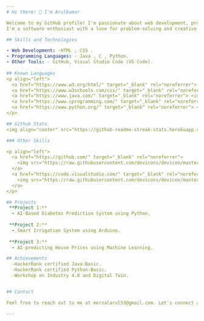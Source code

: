 ```yaml
---
# Hi there! 👋 I'm Arulkumar

Welcome to my GitHub profile! I'm passionate about web development, programming, and multimedia. Let me introduce myself and share my skills and projects with you.
I'm a software enthusiast with a love for problem-solving and creative projects. My journey in the tech world has been exciting, and I'm always eager to learn and explore new technologies.

## Skills and Technologies

- Web Development: -HTML , CSS .
- Programming Languages: - Java , C , Python.
- Other Tools: - GitHub, Visual Studio Code (VS Code).
  
## Known Languages
<p align="left">
  <a href="https://www.w3.org/html/" target="_blank" rel="noreferrer"> <img src="https://raw.githubusercontent.com/devicons/devicon/master/icons/html5/html5-original-wordmark.svg" alt="html5" width="40" height="40"/> </a>
  <a href="https://www.w3schools.com/css/" target="_blank" rel="noreferrer"> <img src="https://raw.githubusercontent.com/devicons/devicon/master/icons/css3/css3-original-wordmark.svg" alt="css3" width="40" height="40"/> </a>
  <a href="https://www.java.com/" target="_blank" rel="noreferrer"> <img src="https://raw.githubusercontent.com/devicons/devicon/master/icons/java/java-original-wordmark.svg" alt="java" width="40" height="40"/> </a>
  <a href="https://www.cprogramming.com/" target="_blank" rel="noreferrer"> <img src="https://cdn.jsdelivr.net/gh/devicons/devicon/icons/c/c-original.svg" alt="c" width="40" height="40"/> </a>
  <a href="https://www.python.org/" target="_blank" rel="noreferrer"> <img src="https://raw.githubusercontent.com/devicons/devicon/master/icons/python/python-original-wordmark.svg" alt="python" width="40" height="40"/> </a>
</p>

## Github Stats
<img align="center" src="https://github-readme-streak-stats.herokuapp.com/?user=Arulkumar046&theme=vision-friendly-dark&hide_border=false" alt="Arulkumar046" />.

### Other Skills

<p align="left">
  <a href="https://github.com/" target="_blank" rel="noreferrer">
    <img src="https://raw.githubusercontent.com/devicons/devicon/master/icons/github/github-original-wordmark.svg" alt="github" width="40" height="40"/>
  </a>
  <a href="https://code.visualstudio.com/" target="_blank" rel="noreferrer">
    <img src="https://raw.githubusercontent.com/devicons/devicon/master/icons/vscode/vscode-original-wordmark.svg" alt="vscode" width="40" height="40"/>
  </a>
</p>

## Projects
 **Project 1:**
  - AI-Based Diabetes Prediction System using Python.
    
 **Project 2:**
  - Smart Irrigation System using Arduino.
    
 **Project 3:**
  - AI-predicting House Prices using Machine Learning.

## Achievements
  -HackerRank certified Java-Basic.
  -HackerRank certified Python-Basic.
  -Workshop on Industry 4.0 and Digital Twin.


## Contact

Feel free to reach out to me at mersalarul53@gmail.com. Let's connect and collaborate!

---
```

